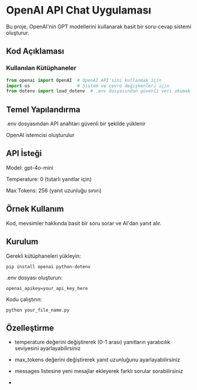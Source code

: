 # OpenAI API Chat Uygulaması
Bu proje, OpenAI'nin GPT modellerini kullanarak basit bir soru-cevap sistemi oluşturur.

## Kod Açıklaması

### Kullanılan Kütüphaneler
```python
from openai import OpenAI  # OpenAI API'sini kullanmak için
import os                  # Sistem ve çevre değişkenleri için
from dotenv import load_dotenv  # .env dosyasından güvenli veri okumak için
```

## Temel Yapılandırma
.env dosyasından API anahtarı güvenli bir şekilde yüklenir

OpenAI istemcisi oluşturulur

## API İsteği

Model: gpt-4o-mini

Temperature: 0 (tutarlı yanıtlar için)

Max Tokens: 256 (yanıt uzunluğu sınırı)

## Örnek Kullanım

Kod, mevsimler hakkında basit bir soru sorar ve AI'dan yanıt alır.


## Kurulum

Gerekli kütüphaneleri yükleyin:

```pip install openai python-dotenv```

.env dosyası oluşturun:

```openai_apikey=your_api_key_here```

Kodu çalıştırın:

```python your_file_name.py```

## Özelleştirme

* temperature değerini değiştirerek (0-1 arası) yanıtların yaratıcılık seviyesini ayarlayabilirsiniz

* max_tokens değerini değiştirerek yanıt uzunluğunu ayarlayabilirsiniz

* messages listesine yeni mesajlar ekleyerek farklı sorular sorabilirsiniz

* 
